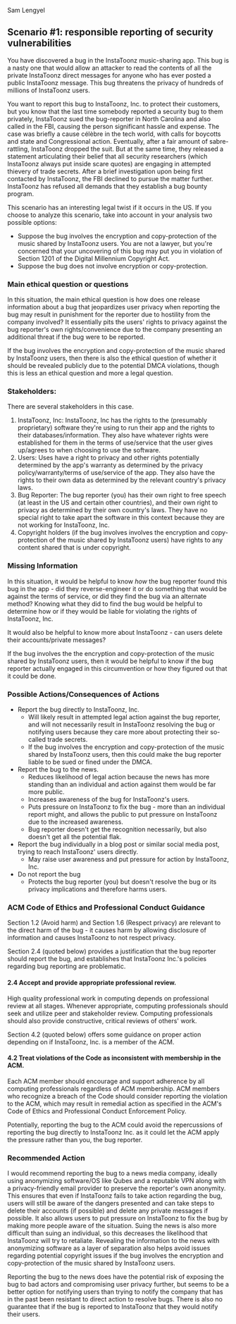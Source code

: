 Sam Lengyel

## Scenario #1: responsible reporting of security vulnerabilities

You have discovered a bug in the InstaToonz music-sharing app. This bug is a nasty one that would allow an attacker to read the contents of all the private InstaToonz direct messages for anyone who has ever posted a public InstaToonz message. This bug threatens the privacy of hundreds of millions of InstaToonz users.

You want to report this bug to InstaToonz, Inc. to protect their customers, but you know that the last time somebody reported a security bug to them privately, InstaToonz sued the bug-reporter in North Carolina and also called in the FBI, causing the person significant hassle and expense. The case was briefly a cause célèbre in the tech world, with calls for boycotts and state and Congressional action. Eventually, after a fair amount of sabre-rattling, InstaToonz dropped the suit. But at the same time, they released a statement articulating their belief that all security researchers (which InstaToonz always put inside scare quotes) are engaging in attempted thievery of trade secrets. After a brief investigation upon being first contacted by InstaToonz, the FBI declined to pursue the matter further. InstaToonz has refused all demands that they establish a bug bounty program.

This scenario has an interesting legal twist if it occurs in the US. If you choose to analyze this scenario, take into account in your analysis two possible options:

- Suppose the bug involves the encryption and copy-protection of the music shared by InstaToonz users. You are not a lawyer, but you're concerned that your uncovering of this bug may put you in violation of Section 1201 of the Digital Millennium Copyright Act.
- Suppose the bug does not involve encryption or copy-protection.


### Main ethical question or questions
In this situation, the main ethical question is how does one release information about a bug that jeopardizes user privacy when reporting the bug may result in punishment for the reporter due to hostility from the company involved? It essentially pits the users' rights to privacy against the bug reporter's own rights/convenience due to the company presenting an additional threat if the bug were to be reported.

If the bug involves the encryption and copy-protection of the music shared by InstaToonz users, then there is also the ethical question of whether it should be revealed publicly due to the potential DMCA violations, though this is less an ethical question and more a legal question. 

### Stakeholders:
There are several stakeholders in this case.
1. InstaToonz, Inc:  InstaToonz, Inc has the rights to the (presumably proprietary) software they're using to run their app and the rights to their databases/information. They also have whatever rights were established for them in the terms of use/service that the user gives up/agrees to when choosing to use the software.
2. Users: Uses have a right to privacy and other rights potentially determined by the app's warranty as determined by the privacy policy/warranty/terms of use/service of the app. They also have the rights to their own data as determined by the relevant country's privacy laws.
3. Bug Reporter: The bug reporter (you) has their own right to free speech (at least in the US and certain other countries), and their own right to privacy as determined by their own country's laws. They have no special right to take apart the software in this context because they are not working for InstaToonz, Inc.
4. Copyright holders (if the bug involves involves the encryption and copy-protection of the music shared by InstaToonz users) have rights to any content shared that is under copyright.

### Missing Information
In this situation, it would be helpful to know *how* the bug reporter found this bug in the app - did they reverse-engineer it or do something that would be against the terms of service, or did they find the bug via an alternate method? Knowing what they did to find the bug would be helpful to determine how or if they would be liable for violating the rights of InstaToonz, Inc.

It would also be helpful to know more about InstaToonz - can users delete their accounts/private messages?

If the bug involves the the encryption and copy-protection of the music shared by InstaToonz users, then it would be helpful to know if the bug reporter actually engaged in this circumvention or how they figured out that it could be done.

### Possible Actions/Consequences of Actions
- Report the bug directly to InstaToonz, Inc.
	- Will likely result in attempted legal action against the bug reporter, and will not necessarily result in InstaToonz resolving the bug or notifying users because they care more about protecting their so-called trade secrets.
	- If the bug involves the encryption and copy-protection of the music shared by InstaToonz users, then this could make the bug reporter liable to be sued or fined under the DMCA.
- Report the bug to the news.
	- Reduces likelihood of legal action because the news has more standing than an individual and action against them would be far more public.
	- Increases awareness of the bug for InstaToonz's users.
	- Puts pressure on InstaToonz to fix the bug - more than an individual report might, and allows the public to put pressure on InstaToonz due to the increased awareness.
	- Bug reporter doesn't get the recognition necessarily, but also doesn't get all the potential flak.
- Report the bug individually in a blog post or similar social media post, trying to reach InstaToonz' users directly.
	- May raise user awareness and put pressure for action by InstaToonz, Inc.
- Do not report the bug
	- Protects the bug reporter (you) but doesn't resolve the bug or its privacy implications and therefore harms users.

### ACM Code of Ethics and Professional Conduct Guidance
Section 1.2 (Avoid harm) and Section 1.6 (Respect privacy) are relevant to the direct harm of the bug - it causes harm by allowing disclosure of information and causes InstaToonz to not respect privacy.

Section 2.4 (quoted below) provides a justification that the bug reporter should report the bug, and establishes that InstaToonz Inc.'s policies regarding bug reporting are problematic.
#### 2.4 Accept and provide appropriate professional review.

High quality professional work in computing depends on professional review at all stages. Whenever appropriate, computing professionals should seek and utilize peer and stakeholder review. Computing professionals should also provide constructive, critical reviews of others' work.

Section 4.2 (quoted below) offers some guidance on proper action depending on if InstaToonz, Inc. is a member of the ACM.

#### 4.2 Treat violations of the Code as inconsistent with membership in the ACM.

Each ACM member should encourage and support adherence by all computing professionals regardless of ACM membership. ACM members who recognize a breach of the Code should consider reporting the violation to the ACM, which may result in remedial action as specified in the ACM's Code of Ethics and Professional Conduct Enforcement Policy.


Potentially, reporting the bug to the ACM could avoid the repercussions of reporting the bug directly to InstaToonz Inc. as it could let the ACM apply the pressure rather than you, the bug reporter.


### Recommended Action
I would recommend reporting the bug to a news media company, ideally using anonymizing software/OS like Qubes and a reputable VPN along with a privacy-friendly email provider to preserve the reporter's own anonymity. This ensures that even if InstaToonz fails to take action regarding the bug, users will still be aware of the dangers presented and can take steps to delete their accounts (if possible) and delete any private messages if possible. It also allows users to put pressure on InstaToonz to fix the bug by making more people aware of the situation. Suing the news is also more difficult than suing an individual, so this decreases the likelihood that InstaToonz will try to retaliate. Revealing the information to the news with anonymizing software as a layer of separation also helps avoid issues regarding potential copyright issues if the bug involves the encryption and copy-protection of the music shared by InstaToonz users.

Reporting the bug to the news does have the potential risk of exposing the bug to bad actors and compromising user privacy further, but seems to be a better option for notifying users than trying to notify the company that has in the past been resistant to direct action to resolve bugs. There is also no guarantee that if the bug is reported to InstaToonz that they would notify their users.
